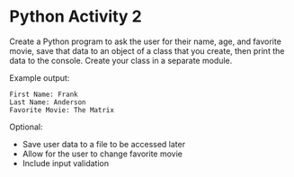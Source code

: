 # Python Activity 2

Create a Python program to ask the user for their name, age, and favorite movie, save that data to an object of a class that you create, then print the data to the console. Create your class in a separate module. 


Example output:
```
First Name: Frank
Last Name: Anderson
Favorite Movie: The Matrix
```

Optional:
- Save user data to a file to be accessed later
- Allow for the user to change favorite movie
- Include input validation